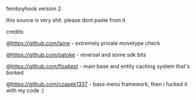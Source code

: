 femboyhook version 2

this source is very shit. please dont paste from it

credits:

@https://github.com/laine - extremely private movetype check

@https://github.com/patoke - reversal and some sdk bits

@https://github.com/floatiest - main base and entity caching system that's borked

@https://github.com/czapek1337 - base menu framework, then i fucked it with my code :)
